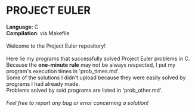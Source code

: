 # PROJECT EULER
<b>Language</b>: C<br>
<b>Compilation</b>: via Makefile<br>
<br>
Welcome to the Project Euler repository!<br>
<br>
Here lie my programs that successfully solved Project Euler problems in C.<br>
Because the <b>one-minute rule</b> may not be always respected, I put my program's execution times in 'prob_times.md'.<br>
Some of the solutions I didn't upload because they were easily solved by programs I had already made.<br>
Problems solved by said programs are listed in 'prob_other.md'.<br>
<br>
<i>Feel free to report any bug or error concerning a solution!</i>